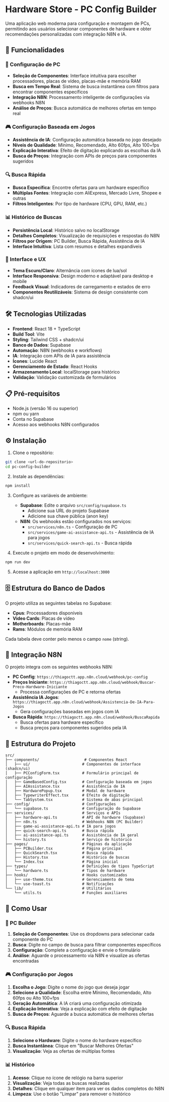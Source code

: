 # Hardware Store - PC Config Builder

Uma aplicação web moderna para configuração e montagem de PCs, permitindo aos usuários selecionar componentes de hardware e obter recomendações personalizadas com integração N8N e IA.

## 🚀 Funcionalidades

### 🔧 Configuração de PC
- **Seleção de Componentes**: Interface intuitiva para escolher processadores, placas de vídeo, placas-mãe e memória RAM
- **Busca em Tempo Real**: Sistema de busca instantânea com filtros para encontrar componentes específicos
- **Integração N8N**: Processamento inteligente de configurações via webhooks N8N
- **Análise de Preços**: Busca automática de melhores ofertas em tempo real

### 🎮 Configuração Baseada em Jogos
- **Assistência de IA**: Configuração automática baseada no jogo desejado
- **Níveis de Qualidade**: Mínimo, Recomendado, Alto 60fps, Alto 100+fps
- **Explicação Interativa**: Efeito de digitação explicando as escolhas da IA
- **Busca de Preços**: Integração com APIs de preços para componentes sugeridos

### 🔍 Busca Rápida
- **Busca Específica**: Encontre ofertas para um hardware específico
- **Múltiplas Fontes**: Integração com AliExpress, Mercado Livre, Shopee e outras
- **Filtros Inteligentes**: Por tipo de hardware (CPU, GPU, RAM, etc.)

### 📊 Histórico de Buscas
- **Persistência Local**: Histórico salvo no localStorage
- **Detalhes Completos**: Visualização de requisições e respostas do N8N
- **Filtros por Origem**: PC Builder, Busca Rápida, Assistência de IA
- **Interface Intuitiva**: Lista com resumos e detalhes expandíveis

### 🎨 Interface e UX
- **Tema Escuro/Claro**: Alternância com ícones de lua/sol
- **Interface Responsiva**: Design moderno e adaptável para desktop e mobile
- **Feedback Visual**: Indicadores de carregamento e estados de erro
- **Componentes Reutilizáveis**: Sistema de design consistente com shadcn/ui

## 🛠️ Tecnologias Utilizadas

- **Frontend**: React 18 + TypeScript
- **Build Tool**: Vite
- **Styling**: Tailwind CSS + shadcn/ui
- **Banco de Dados**: Supabase
- **Automação**: N8N (webhooks e workflows)
- **IA**: Integração com APIs de IA para assistência
- **Ícones**: Lucide React
- **Gerenciamento de Estado**: React Hooks
- **Armazenamento Local**: localStorage para histórico
- **Validação**: Validação customizada de formulários

## 📋 Pré-requisitos

- Node.js (versão 16 ou superior)
- npm ou yarn
- Conta no Supabase
- Acesso aos webhooks N8N configurados

## ⚙️ Instalação

1. Clone o repositório:
```bash
git clone <url-do-repositorio>
cd pc-config-builder
```

2. Instale as dependências:
```bash
npm install
```

3. Configure as variáveis de ambiente:
   - **Supabase**: Edite o arquivo `src/config/supabase.ts`
     - Adicione sua URL do projeto Supabase
     - Adicione sua chave pública (anon key)
   - **N8N**: Os webhooks estão configurados nos serviços:
     - `src/services/n8n.ts` - Configuração de PC
     - `src/services/game-ai-assistance-api.ts` - Assistência de IA para jogos
     - `src/services/quick-search-api.ts` - Busca rápida

4. Execute o projeto em modo de desenvolvimento:
```bash
npm run dev
```

5. Acesse a aplicação em `http://localhost:3000`

## 🗄️ Estrutura do Banco de Dados

O projeto utiliza as seguintes tabelas no Supabase:

- **Cpus**: Processadores disponíveis
- **Video Cards**: Placas de vídeo
- **Motherboards**: Placas-mãe
- **Rams**: Módulos de memória RAM

Cada tabela deve conter pelo menos o campo `nome` (string).

## 🔗 Integração N8N

O projeto integra com os seguintes webhooks N8N:

- **PC Config**: `https://thiagoctt.app.n8n.cloud/webhook/pc-config`
- **Preços Iniciante**: `https://thiagoctt.app.n8n.cloud/webhook/Buscar-Preco-Hardware-Iniciante`
  - Processa configurações de PC e retorna ofertas
- **Assistência IA Jogos**: `https://thiagoctt.app.n8n.cloud/webhook/Assistencia-De-IA-Para-Jogos`
  - Gera configurações baseadas em jogos com IA
- **Busca Rápida**: `https://thiagoctt.app.n8n.cloud/webhook/BuscaRapida`
  - Busca ofertas para hardware específico
  - Busca preços para componentes sugeridos pela IA

## 📁 Estrutura do Projeto

```
src/
├── components/                    # Componentes React
│   ├── ui/                       # Componentes de interface (shadcn/ui)
│   ├── PCConfigForm.tsx          # Formulário principal de configuração
│   ├── GameBasedConfig.tsx       # Configuração baseada em jogos
│   ├── AIAssistance.tsx          # Assistência de IA
│   ├── HardwarePopup.tsx         # Modal de hardware
│   ├── TypewriterEffect.tsx      # Efeito de digitação
│   └── TabSystem.tsx             # Sistema de abas principal
├── config/                       # Configurações
│   └── supabase.ts               # Configuração do Supabase
├── services/                     # Serviços e APIs
│   ├── hardware-api.ts           # API de hardware (Supabase)
│   ├── n8n.ts                    # Webhooks N8N (PC Builder)
│   ├── game-ai-assistance-api.ts # IA para jogos
│   ├── quick-search-api.ts       # Busca rápida
│   ├── ai-assistance-api.ts      # Assistência de IA geral
│   └── history.ts                # Serviço de histórico
├── pages/                        # Páginas da aplicação
│   ├── PCBuilder.tsx             # Página principal
│   ├── QuickSearch.tsx           # Busca rápida
│   ├── History.tsx               # Histórico de buscas
│   └── Index.tsx                 # Página inicial
├── types/                        # Definições de tipos TypeScript
│   └── hardware.ts               # Tipos de hardware
├── hooks/                        # Hooks customizados
│   ├── use-theme.tsx             # Gerenciamento de tema
│   └── use-toast.ts              # Notificações
└── lib/                          # Utilitários
    └── utils.ts                  # Funções auxiliares
```

## 🎯 Como Usar

### 🔧 PC Builder
1. **Seleção de Componentes**: Use os dropdowns para selecionar cada componente do PC
2. **Busca**: Digite no campo de busca para filtrar componentes específicos
3. **Configuração**: Complete a configuração e envie o formulário
4. **Análise**: Aguarde o processamento via N8N e visualize as ofertas encontradas

### 🎮 Configuração por Jogos
1. **Escolha o Jogo**: Digite o nome do jogo que deseja jogar
2. **Selecione a Qualidade**: Escolha entre Mínimo, Recomendado, Alto 60fps ou Alto 100+fps
3. **Geração Automática**: A IA criará uma configuração otimizada
4. **Explicação Interativa**: Veja a explicação com efeito de digitação
5. **Busca de Preços**: Aguarde a busca automática de melhores ofertas

### 🔍 Busca Rápida
1. **Selecione o Hardware**: Digite o nome do hardware específico
2. **Busca Instantânea**: Clique em "Buscar Melhores Ofertas"
3. **Visualização**: Veja as ofertas de múltiplas fontes

### 📊 Histórico
1. **Acesso**: Clique no ícone de relógio na barra superior
2. **Visualização**: Veja todas as buscas realizadas
3. **Detalhes**: Clique em qualquer item para ver os dados completos do N8N
4. **Limpeza**: Use o botão "Limpar" para remover o histórico
